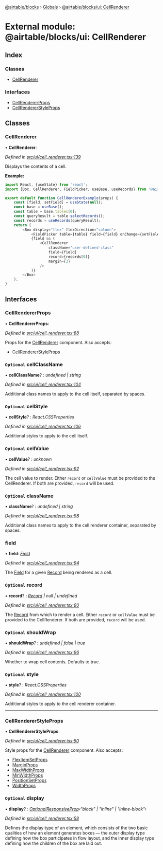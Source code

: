 [@airtable/blocks](../README.md) › [Globals](../globals.md) ›
[@airtable/blocks/ui: CellRenderer](_airtable_blocks_ui__cellrenderer.md)

# External module: @airtable/blocks/ui: CellRenderer

## Index

### Classes

-   [CellRenderer](_airtable_blocks_ui__cellrenderer.md#cellrenderer)

### Interfaces

-   [CellRendererProps](_airtable_blocks_ui__cellrenderer.md#cellrendererprops)
-   [CellRendererStyleProps](_airtable_blocks_ui__cellrenderer.md#cellrendererstyleprops)

## Classes

### CellRenderer

• **CellRenderer**:

_Defined in
[src/ui/cell_renderer.tsx:139](https://github.com/airtable/blocks/blob/@airtable/blocks@0.0.35/packages/sdk/src/ui/cell_renderer.tsx#L139)_

Displays the contents of a cell.

**Example:**

```js
import React, {useState} from 'react';
import {Box, CellRenderer, FieldPicker, useBase, useRecords} from '@airtable/blocks/ui';

export default function CellRendererExample(props) {
    const [field, setField] = useState(null);
    const base = useBase();
    const table = base.tables[0];
    const queryResult = table.selectRecords();
    const records = useRecords(queryResult);
    return (
        <Box display="flex" flexDirection="column">
            <FieldPicker table={table} field={field} onChange={setField} />
            {field && (
                <CellRenderer
                    className="user-defined-class"
                    field={field}
                    record={records[0]}
                    margin={3}
                />
            )}
        </Box>
    );
}
```

## Interfaces

### CellRendererProps

• **CellRendererProps**:

_Defined in
[src/ui/cell_renderer.tsx:88](https://github.com/airtable/blocks/blob/@airtable/blocks@0.0.35/packages/sdk/src/ui/cell_renderer.tsx#L88)_

Props for the [CellRenderer](_airtable_blocks_ui__cellrenderer.md#cellrenderer) component. Also
accepts:

-   [CellRendererStyleProps](_airtable_blocks_ui__cellrenderer.md#cellrendererstyleprops)

### `Optional` cellClassName

• **cellClassName**? : _undefined | string_

_Defined in
[src/ui/cell_renderer.tsx:104](https://github.com/airtable/blocks/blob/@airtable/blocks@0.0.35/packages/sdk/src/ui/cell_renderer.tsx#L104)_

Additional class names to apply to the cell itself, separated by spaces.

### `Optional` cellStyle

• **cellStyle**? : _React.CSSProperties_

_Defined in
[src/ui/cell_renderer.tsx:106](https://github.com/airtable/blocks/blob/@airtable/blocks@0.0.35/packages/sdk/src/ui/cell_renderer.tsx#L106)_

Additional styles to apply to the cell itself.

### `Optional` cellValue

• **cellValue**? : _unknown_

_Defined in
[src/ui/cell_renderer.tsx:92](https://github.com/airtable/blocks/blob/@airtable/blocks@0.0.35/packages/sdk/src/ui/cell_renderer.tsx#L92)_

The cell value to render. Either `record` or `cellValue` must be provided to the CellRenderer. If
both are provided, `record` will be used.

### `Optional` className

• **className**? : _undefined | string_

_Defined in
[src/ui/cell_renderer.tsx:98](https://github.com/airtable/blocks/blob/@airtable/blocks@0.0.35/packages/sdk/src/ui/cell_renderer.tsx#L98)_

Additional class names to apply to the cell renderer container, separated by spaces.

### field

• **field**: _[Field](_airtable_blocks_models__field.md#field)_

_Defined in
[src/ui/cell_renderer.tsx:94](https://github.com/airtable/blocks/blob/@airtable/blocks@0.0.35/packages/sdk/src/ui/cell_renderer.tsx#L94)_

The [Field](_airtable_blocks_models__field.md#field) for a given
[Record](_airtable_blocks_models__record.md#record) being rendered as a cell.

### `Optional` record

• **record**? : _[Record](_airtable_blocks_models__record.md#record) | null | undefined_

_Defined in
[src/ui/cell_renderer.tsx:90](https://github.com/airtable/blocks/blob/@airtable/blocks@0.0.35/packages/sdk/src/ui/cell_renderer.tsx#L90)_

The [Record](_airtable_blocks_models__record.md#record) from which to render a cell. Either `record`
or `cellValue` must be provided to the CellRenderer. If both are provided, `record` will be used.

### `Optional` shouldWrap

• **shouldWrap**? : _undefined | false | true_

_Defined in
[src/ui/cell_renderer.tsx:96](https://github.com/airtable/blocks/blob/@airtable/blocks@0.0.35/packages/sdk/src/ui/cell_renderer.tsx#L96)_

Whether to wrap cell contents. Defaults to true.

### `Optional` style

• **style**? : _React.CSSProperties_

_Defined in
[src/ui/cell_renderer.tsx:100](https://github.com/airtable/blocks/blob/@airtable/blocks@0.0.35/packages/sdk/src/ui/cell_renderer.tsx#L100)_

Additional styles to apply to the cell renderer container.

---

### CellRendererStyleProps

• **CellRendererStyleProps**:

_Defined in
[src/ui/cell_renderer.tsx:50](https://github.com/airtable/blocks/blob/@airtable/blocks@0.0.35/packages/sdk/src/ui/cell_renderer.tsx#L50)_

Style props for the [CellRenderer](_airtable_blocks_ui__cellrenderer.md#cellrenderer) component.
Also accepts:

-   [FlexItemSetProps](_airtable_blocks_ui_system__flex_item.md#flexitemsetprops)
-   [MarginProps](_airtable_blocks_ui_system__spacing.md#marginprops)
-   [MaxWidthProps](_airtable_blocks_ui_system__dimensions.md#maxwidthprops)
-   [MinWidthProps](_airtable_blocks_ui_system__dimensions.md#minwidthprops)
-   [PositionSetProps](_airtable_blocks_ui_system__position.md#positionsetprops)
-   [WidthProps](_airtable_blocks_ui_system__dimensions.md#widthprops)

### `Optional` display

• **display**? :
_[OptionalResponsiveProp](_airtable_blocks_ui_system__responsive_props.md#optionalresponsiveprop)‹"block"
| "inline" | "inline-block"›_

_Defined in
[src/ui/cell_renderer.tsx:58](https://github.com/airtable/blocks/blob/@airtable/blocks@0.0.35/packages/sdk/src/ui/cell_renderer.tsx#L58)_

Defines the display type of an element, which consists of the two basic qualities of how an element
generates boxes — the outer display type defining how the box participates in flow layout, and the
inner display type defining how the children of the box are laid out.
